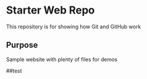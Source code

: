 # Starter Web Repo

This repository is for showing how Git and GitHub work

## Purpose

Sample website with plenty of files for demos

##test